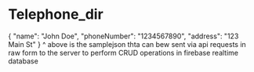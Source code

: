 # Telephone_dir
{
  "name": "John Doe",
  "phoneNumber": "1234567890",
  "address": "123 Main St"
}
^ above is the samplejson thta can bew sent via api requests in raw form to the server to perform CRUD operations in firebase realtime database
